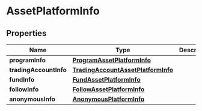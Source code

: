 # AssetPlatformInfo

## Properties
Name | Type | Description | Notes
------------ | ------------- | ------------- | -------------
**programInfo** | [**ProgramAssetPlatformInfo**](ProgramAssetPlatformInfo.md) |  |  [optional]
**tradingAccountInfo** | [**TradingAccountAssetPlatformInfo**](TradingAccountAssetPlatformInfo.md) |  |  [optional]
**fundInfo** | [**FundAssetPlatformInfo**](FundAssetPlatformInfo.md) |  |  [optional]
**followInfo** | [**FollowAssetPlatformInfo**](FollowAssetPlatformInfo.md) |  |  [optional]
**anonymousInfo** | [**AnonymousPlatformInfo**](AnonymousPlatformInfo.md) |  |  [optional]
